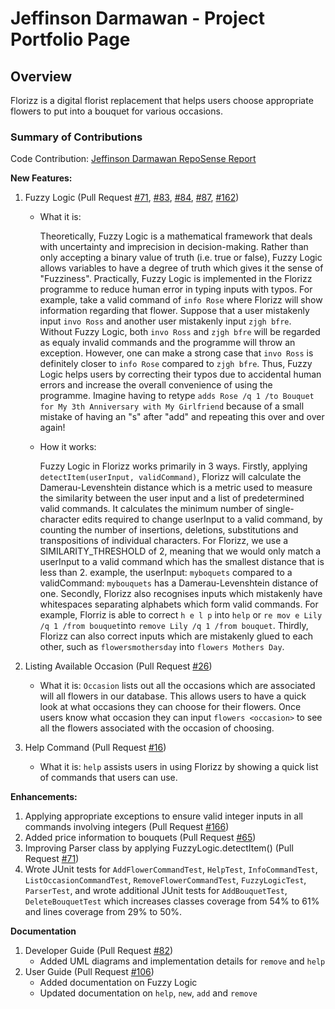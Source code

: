 # Jeffinson Darmawan - Project Portfolio Page

## Overview
Florizz is a digital florist replacement that helps users choose appropriate
flowers to put into a bouquet for various occasions. 

### Summary of Contributions 
Code Contribution: [Jeffinson Darmawan RepoSense Report](https://nus-cs2113-ay2324s2.github.io/tp-dashboard/?search=jeffinsondarmawan&breakdown=true)

**New Features:**

1. Fuzzy Logic (Pull Request [#71](https://github.com/AY2324S2-CS2113-T11-3/tp/pull/71), 
[#83](https://github.com/AY2324S2-CS2113-T11-3/tp/pull/83),
[#84](https://github.com/AY2324S2-CS2113-T11-3/tp/pull/84),
[#87](https://github.com/AY2324S2-CS2113-T11-3/tp/pull/87),
[#162](https://github.com/AY2324S2-CS2113-T11-3/tp/pull/162))

    - What it is: 
   
      Theoretically, Fuzzy Logic is a mathematical framework that deals with uncertainty and imprecision in 
      decision-making. Rather than only accepting a binary value of truth (i.e. true or false), Fuzzy Logic allows variables
      to have a degree of truth which gives it the sense of "Fuzziness". Practically, Fuzzy Logic is implemented in 
      the Florizz programme to reduce human error in typing inputs with typos. For example, take a valid command of 
      `info Rose` where Florizz will show information regarding that flower. Suppose that a user mistakenly input
      `invo Ross` and another user mistakenly input `zjgh bfre`. Without Fuzzy Logic, both `invo Ross` and `zjgh bfre` 
      will be regarded as equaly invalid commands and the programme will throw an exception. However, one can make a 
      strong case that `invo Ross` is definitely closer to `info Rose` compared to `zjgh bfre`. Thus, Fuzzy Logic helps
      users by correcting their typos due to accidental human errors and increase the overall convenience of using the 
      programme. Imagine having to retype `adds Rose /q 1 /to Bouquet for My 3th Anniversary with My Girlfriend` because
      of a small mistake of having an "s" after "add" and repeating this over and over again!
   
    - How it works: 

      Fuzzy Logic in Florizz works primarily in 3 ways. Firstly, applying 
      `detectItem(userInput, validCommand)`, Florizz will calculate the Damerau-Levenshtein distance which is a metric 
      used to measure the similarity between the user input and a list of predetermined valid commands. 
      It calculates the minimum number of single-character edits required to change userInput to a valid command,
      by counting the number of insertions, deletions, substitutions and transpositions of individual characters. For
      Florizz, we use a SIMILARITY_THRESHOLD of 2, meaning that we would only match a userInput to a valid command which
      has the smallest distance that is less than 2. example, the userInput: `myboquets` compared to a validCommand: 
      `mybouquets` has a Damerau-Levenshtein distance of one. Secondly, Florizz also recognises inputs which mistakenly 
      have whitespaces separating alphabets which form valid commands. For example, Florriz is able to correct `h e l p`
      into `help` or `re mov e Lily /q 1 /from bouquet`into `remove Lily /q 1 /from bouquet`. Thirdly, Florizz can 
      also correct inputs which are mistakenly glued to each other, such as `flowersmothersday` into `flowers Mothers Day`.

2. Listing Available Occasion (Pull Request [#26](https://github.com/AY2324S2-CS2113-T11-3/tp/pull/26))
   - What it is:
      `Occasion` lists out all the occasions which are associated will all flowers in our database. This
      allows users to have a quick look at what occasions they can choose for their flowers. Once users know what occasion 
      they can input `flowers <occasion>` to see all the flowers associated with the occasion of choosing.

3. Help Command (Pull Request [#16](https://github.com/AY2324S2-CS2113-T11-3/tp/pull/16))
   - What it is:
     `help` assists users in using Florizz by showing a quick list of commands that users can use.

**Enhancements:**
1. Applying appropriate exceptions to ensure valid integer inputs in all commands involving integers 
(Pull Request [#166](https://github.com/AY2324S2-CS2113-T11-3/tp/pull/166)) 
2. Added price information to bouquets (Pull Request [#65](https://github.com/AY2324S2-CS2113-T11-3/tp/pull/65))
3. Improving Parser class by applying FuzzyLogic.detectItem() 
(Pull Request [#71](https://github.com/AY2324S2-CS2113-T11-3/tp/pull/71))
4. Wrote JUnit tests for `AddFlowerCommandTest`, `HelpTest`, `InfoCommandTest`, `ListOccasionCommandTest`, 
   `RemoveFlowerCommandTest`, `FuzzyLogicTest`, `ParserTest`, and wrote additional JUnit tests for `AddBouquetTest`,
   `DeleteBouquetTest` which increases classes coverage from 54% to 61% and lines coverage from 29% to 50%.

**Documentation**
1. Developer Guide
(Pull Request [#82](https://github.com/AY2324S2-CS2113-T11-3/tp/pull/82))
   - Added UML diagrams and implementation details for `remove` and `help`
2. User Guide 
(Pull Request [#106](https://github.com/AY2324S2-CS2113-T11-3/tp/pull/106))
   - Added documentation on Fuzzy Logic 
   - Updated documentation on `help`, `new`, `add` and `remove`